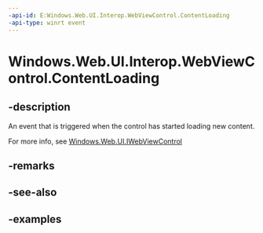 ```yaml
---
-api-id: E:Windows.Web.UI.Interop.WebViewControl.ContentLoading
-api-type: winrt event
---
```


<!-- Event syntax.
public event TypedEventHandler ContentLoading<IWebViewControl, WebViewControlContentLoadingEventArgs>
-->

# Windows.Web.UI.Interop.WebViewControl.ContentLoading

## -description
An event that is triggered when the control has started loading new content.

For more info, see [Windows.Web.UI.IWebViewControl](../windows.web.ui/iwebviewcontrol.md)

## -remarks

## -see-also

## -examples

